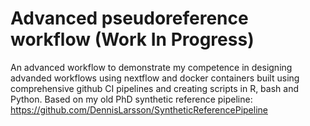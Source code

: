 # Advanced pseudoreference workflow (Work In Progress)
An advanced workflow to demonstrate my competence in designing advanded workflows using nextflow and docker containers built using comprehensive github CI pipelines and creating scripts in R, bash and Python. Based on my old PhD synthetic reference pipeline: https://github.com/DennisLarsson/SyntheticReferencePipeline
